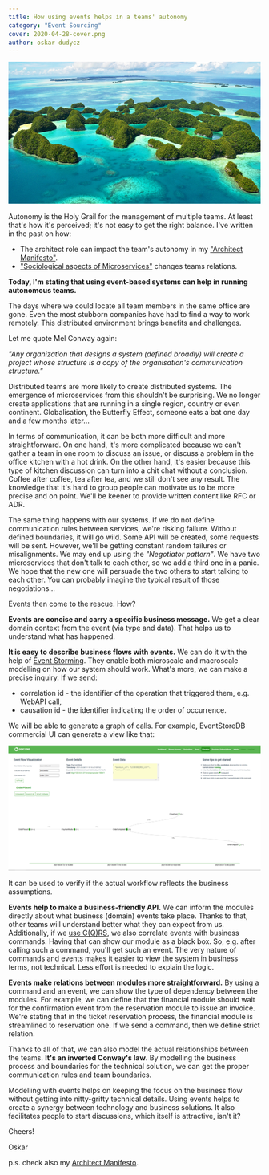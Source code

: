 ```yaml
---
title: How using events helps in a teams' autonomy
category: "Event Sourcing"
cover: 2020-04-28-cover.png
author: oskar dudycz
---
```


![cover](2020-04-28-cover.png)

Autonomy is the Holy Grail for the management of multiple teams. At least that's how it's perceived; it's not easy to get the right balance. I've written in the past on how:
- The architect role can impact the team's autonomy in my ["Architect Manifesto"](/en/architect_manifesto/).
- ["Sociological aspects of Microservices"](/en/sociological_aspects_of_microservices/) changes teams relations.

**Today, I'm stating that using event-based systems can help in running autonomous teams.**

The days where we could locate all team members in the same office are gone. Even the most stubborn companies have had to find a way to work remotely. This distributed environment brings benefits and challenges.

Let me quote Mel Conway again:

_"Any organization that designs a system (defined broadly) will create a project whose structure is a copy of the organisation's communication structure."_

Distributed teams are more likely to create distributed systems. The emergence of microservices from this shouldn't be surprising. We no longer create applications that are running in a single region, country or even continent. Globalisation, the Butterfly Effect, someone eats a bat one day and a few months later…

In terms of communication, it can be both more difficult and more straightforward. On one hand, it's more complicated because we can't gather a team in one room to discuss an issue, or discuss a problem in the office kitchen with a hot drink. On the other hand, it's easier because this type of kitchen discussion can turn into a chit chat without a conclusion. Coffee after coffee, tea after tea, and we still don't see any result. The knowledge that it's hard to group people can motivate us to be more precise and on point. We'll be keener to provide written content like RFC or ADR.

The same thing happens with our systems. If we do not define communication rules between services, we're risking failure. Without defined boundaries, it will go wild. Some API will be created, some requests will be sent. However, we'll be getting constant random failures or misalignments. We may end up using the *"Negotiator pattern"*. We have two microservices that don't talk to each other, so we add a third one in a panic. We hope that the new one will persuade the two others to start talking to each other. You can probably imagine the typical result of those negotiations…

Events then come to the rescue. How?

**Events are concise and carry a specific business message.** We get a clear domain context from the event (via type and data). That helps us to understand what has happened.

**It is easy to describe business flows with events.** We can do it with the help of [Event Storming](https://www.eventstorming.com/). They enable both microscale and macroscale modelling on how our system should work. What's more, we can make a precise inquiry. If we send:
- correlation id - the identifier of the operation that triggered them, e.g. WebAPI call,
- causation id - the identifier indicating the order of occurrence.

We will be able to generate a graph of calls. For example, EventStoreDB commercial UI can generate a view like that:

![edbui](esdbui.png)

It can be used to verify if the actual workflow reflects the business assumptions.

**Events help to make a business-friendly API.** We can inform the modules directly about what business (domain) events take place. Thanks to that, other teams will understand better what they can expect from us. Additionally, if we [use C(Q)RS](/en/cqrs_facts_and_myths_explained/), we also correlate events with business commands. Having that can show our module as a black box. So, e.g. after calling such a command, you'll get such an event. The very nature of commands and events makes it easier to view the system in business terms, not technical. Less effort is needed to explain the logic.

**Events make relations between modules more straightforward.** By using a command and an event, we can show the type of dependency between the modules. For example, we can define that the financial module should wait for the confirmation event from the reservation module to issue an invoice. We're stating that in the ticket reservation process, the financial module is streamlined to reservation one. If we send a command, then we define strict relation.

Thanks to all of that, we can also model the actual relationships between the teams. **It's an inverted Conway's law**. By modelling the business process and boundaries for the technical solution, we can get the proper communication rules and team boundaries.

Modelling with events helps on keeping the focus on the business flow without getting into nitty-gritty technical details. Using events helps to create a synergy between technology and business solutions. It also facilitates people to start discussions, which itself is attractive, isn't it?

Cheers!

Oskar

p.s. check also my [Architect Manifesto](/en/architect_manifesto).